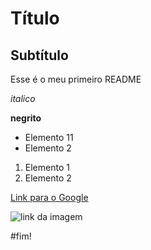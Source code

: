 # Título

## Subtítulo

Esse é o meu primeiro README

*italico*

**negrito**

- Elemento 11
- Elemento 2

1) Elemento 1
2) Elemento 2

[Link para o Google](https://www.google.com)

![link da imagem](https://data4decision.com.br/img/Logo%20Data4Decision.png)

#fim!